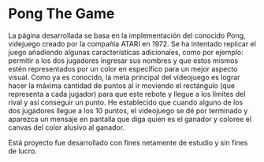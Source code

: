 # Pong The Game
La página desarrollada se basa en la implementación del conocido Pong, videjuego creado por la compañía ATARI en 1972. Se ha intentado replicar el juego añadiendo algunas características adicionales, como por ejemplo: permitir a los dos jugadores ingresar sus nombres y que estos mismos estén representados por un color en específico para un mejor aspecto visual. Como ya es conocido, la meta principal del videojuego es lograr hacer la máxima cantidad de puntos al ir moviendo el rectángulo (que representa a cada jugador) para que este rebote y llegue a los límites del rival y así conseguir un punto. He establecido que cuando alguno de los dos jugadores llegue a los 10 puntos, el videojuego se dé por terminado y aparezca un mensaje en pantalla que diga quien es el ganador y coloree el canvas del color alusivo al ganador.

Está proyecto fue desarrollado con fines netamente de estudio y sin fines de lucro.
